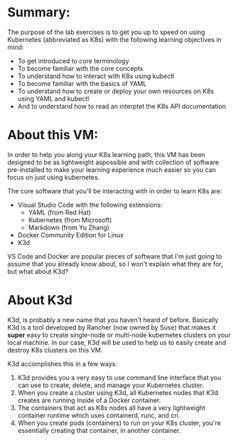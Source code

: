# Summary:

The purpose of the lab exercises is to get you up to speed on using Kubernetes (abbreviated as K8s) with the following learning objectives in mind:
- To get introduced to core terminology
- To become familiar with the core concepts
- To understand how to interact with K8s using kubectl
- To become familiar with the basics of YAML
- To understand how to create or deploy your own resources on K8s using YAML and kubectl
- And to understand how to read an interptet the K8s API documentation

# About this VM:
In order to help you along your K8s learning path, this VM has been designed to be as lightweight aspossible and with collection of software pre-installed to make your learning experience much easier so you can focus on just using kubernetes.

The core software that you'll be interacting with in order to learn K8s are:
- Visual Studio Code with the following extensions:
  - YAML (from Red Hat)
  - Kubernetes (from Microsoft)
  - Markdown (from Yu Zhang)
- Docker Community Edition for Linux
- K3d

VS Code and Docker are popular pieces of software that I'm just going to assume that you already know about, so I won't explain what they are for, but what about K3d?

# About K3d
K3d, is probably a new name that you haven't heard of before. Basically K3d is a tool developed by Rancher (now owned by Suse) that makes it **super** easy to create single-node or multi-node kubernetes clusters on your local machine. In our case, K3d will be used to help us to easily create and destroy K8s clusters on this VM.

K3d accomplishes this in a few ways:
  1. K3d provides you a very easy to use command line interface that you can use to create, delete, and manage your Kubernetes cluster.
  2. When you create a cluster using K3d, all Kubernetes nodes that K3d creates are running inside of a Docker container.
  3. The containers that act as K8s nodes all have a very lightweight container runtime which uses containerd, runc, and cri.
  4. When you create pods (containers) to run on your K8s cluster, you're essentially creating that container, in another container.